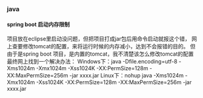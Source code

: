 ### java


#### spring boot 启动内存限制
项目放在eclipse里启动没问题，但把项目打成jar包后用命令启动就报这个错，
网上查要修改tomcat的配置，来将运行时候的内存减小，达到不会报错的目的。
但由于是spring boot 项目，是内置的tomcat，我不清楚该怎么修改tomcat的配置
最终网上找到一个解决办法：
Windows下：java -Dfile.encoding=utf-8 -Xms1024m -Xmx1024m -Xss1024K -XX:PermSize=128m -XX:MaxPermSize=256m -jar xxxx.jar
Linux下：nohup java -Xms1024m -Xmx1024m -Xss1024K -XX:PermSize=128m -XX:MaxPermSize=256m -jar xxxx.jar